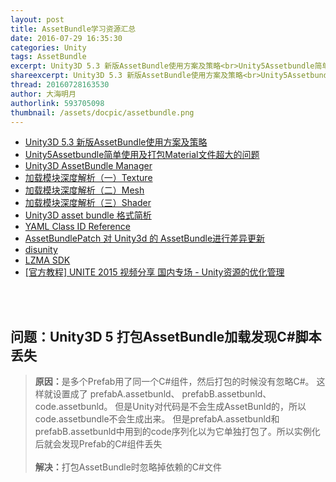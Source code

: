 ```yaml
---
layout: post
title: AssetBundle学习资源汇总
date: 2016-07-29 16:35:30
categories: Unity
tags: AssetBundle
excerpt: Unity3D 5.3 新版AssetBundle使用方案及策略<br>Unity5Assetbundle简单使用及打包Material文件超大的问题<br>Unity3D AssetBundle Manager
shareexcerpt: Unity3D 5.3 新版AssetBundle使用方案及策略<br>Unity5Assetbundle简单使用及打包Material文件超大的问题<br>Unity3D AssetBundle Manager
thread: 20160728163530
author: 大海明月
authorlink: 593705098
thumbnail: /assets/docpic/assetbundle.png
---
```



* [Unity3D 5.3 新版AssetBundle使用方案及策略](http://www.cnblogs.com/murongxiaopifu/p/5629415.html)
* [Unity5Assetbundle简单使用及打包Material文件超大的问题](http://www.it165.net/pro/html/201506/43896.html) 
* [Unity3D AssetBundle Manager](https://www.assetstore.unity3d.com/en/#!/content/45836)
* [加载模块深度解析（一）Texture](http://blog.uwa4d.com/archives/LoadingPerformance_Texture.html)
* [加载模块深度解析（二）Mesh](http://blog.uwa4d.com/archives/LoadingPerformance_Mesh.html)
* [加载模块深度解析（三）Shader](http://blog.uwa4d.com/archives/LoadingPerformance_Shader.html)
* [Unity3D asset bundle 格式简析](http://blog.codingnow.com/2014/08/unity3d_asset_bundle.html)
* [YAML Class ID Reference](http://docs.unity3d.com/Manual/ClassIDReference.html)
* [AssetBundlePatch 对 Unity3d 的 AssetBundle进行差异更新](https://github.com/dpull/AssetBundlePatch)
* [disunity](https://github.com/ata4/disunity)
* [LZMA SDK](http://www.7-zip.org/sdk.html)
* [[官方教程] UNITE 2015 视频分享 国内专场 - Unity资源的优化管理](http://forum.china.unity3d.com/thread-7197-1-1.html)


<br><br> 


## <b>问题：</b>Unity3D 5 打包AssetBundle加载发现C#脚本丢失

> <b>原因：</b>是多个Prefab用了同一个C#组件，然后打包的时候没有忽略C#。 这样就设置成了 prefabA.assetbunld、 prefabB.assetbunld、 code.assetbunld。 但是Unity对代码是不会生成AssetBunld的，所以code.assetbundle不会生成出来。 但是prefabA.assetbunld和prefabB.assetbunld中用到的code序列化以为它单独打包了。所以实例化后就会发现Prefab的C#组件丢失 <br>
> <br>
> <b>解决：</b>打包AssetBundle时忽略掉依赖的C#文件 <br>

<br><br> <br><br>